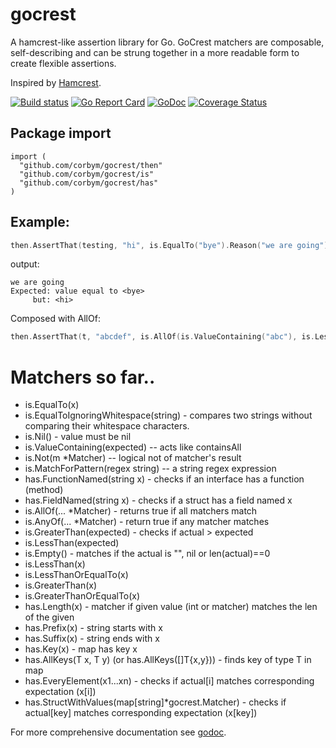 # gocrest

A hamcrest-like assertion library for Go. GoCrest matchers are composable, self-describing and
can be strung together in a more readable form to create flexible assertions. 

Inspired by [Hamcrest](https://github.com/hamcrest). 

[![Build status](https://travis-ci.com/corbym/gocrest.svg?branch=master)](https://travis-ci.com)
[![Go Report Card](https://goreportcard.com/badge/github.com/corbym/gocrest)](https://goreportcard.com/report/github.com/corbym/gocrest)
[![GoDoc](https://godoc.org/github.com/corbym/gocrest?status.svg)](http://godoc.org/github.com/corbym/gocrest)
[![Coverage Status](https://coveralls.io/repos/github/corbym/gocrest/badge.svg?branch=master)](https://coveralls.io/github/corbym/gocrest?branch=master)
## Package import

```
import (
  "github.com/corbym/gocrest/then"
  "github.com/corbym/gocrest/is"
  "github.com/corbym/gocrest/has"
)
```

## Example:
```go
then.AssertThat(testing, "hi", is.EqualTo("bye").Reason("we are going"))
```

output:

```
we are going
Expected: value equal to <bye>
     but: <hi>
```

Composed with AllOf:

```go
then.AssertThat(t, "abcdef", is.AllOf(is.ValueContaining("abc"), is.LessThan("ghi")))
```

# Matchers so far..

- is.EqualTo(x)
- is.EqualToIgnoringWhitespace(string) - compares two strings without comparing their whitespace characters.
- is.Nil() - value must be nil
- is.ValueContaining(expected) -- acts like containsAll
- is.Not(m *Matcher) -- logical not of matcher's result
- is.MatchForPattern(regex string) -- a string regex expression
- has.FunctionNamed(string x) - checks if an interface has a function (method)
- has.FieldNamed(string x) - checks if a struct has a field named x
- is.AllOf(... *Matcher) - returns true if all matchers match
- is.AnyOf(... *Matcher) - return true if any matcher matches
- is.GreaterThan(expected) - checks if actual > expected
- is.LessThan(expected)
- is.Empty() - matches if the actual is "", nil or len(actual)==0
- is.LessThan(x)
- is.LessThanOrEqualTo(x)
- is.GreaterThan(x)
- is.GreaterThanOrEqualTo(x)
- has.Length(x) - matcher if given value (int or matcher) matches the len of the given
- has.Prefix(x) - string starts with x
- has.Suffix(x) - string ends with x
- has.Key(x) - map has key x
- has.AllKeys(T x, T y) (or has.AllKeys([]T{x,y})) - finds key of type T in map
- has.EveryElement(x1...xn) - checks if actual[i] matches corresponding expectation (x[i])
- has.StructWithValues(map[string]*gocrest.Matcher) - checks if actual[key] matches corresponding expectation (x[key])

For more comprehensive documentation see [godoc](http://godoc.org/github.com/corbym/gocrest).

